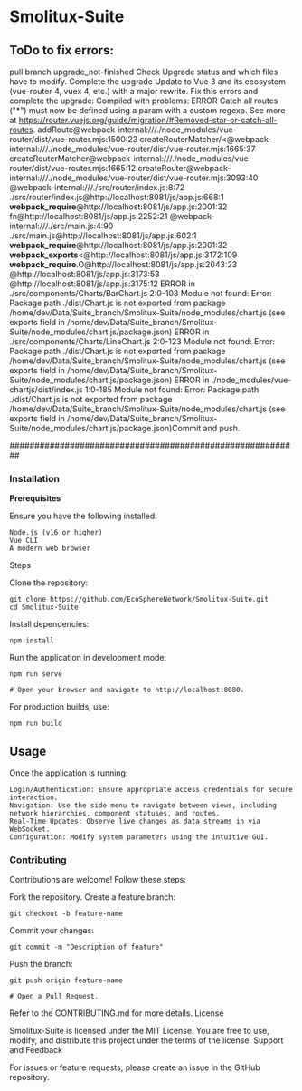 # Smolitux-Suite


## ToDo to fix errors:

pull branch upgrade_not-finished
Check Upgrade status and which files have to modify.
Complete the upgrade
Update to Vue 3 and its ecosystem (vue-router 4, vuex 4, etc.) with a major rewrite.
Fix this errors and complete the upgrade:
Compiled with problems:
ERROR
Catch all routes ("*") must now be defined using a param with a custom regexp.
See more at https://router.vuejs.org/guide/migration/#Removed-star-or-catch-all-routes.
addRoute@webpack-internal:///./node_modules/vue-router/dist/vue-router.mjs:1500:23
createRouterMatcher/<@webpack-internal:///./node_modules/vue-router/dist/vue-router.mjs:1665:37
createRouterMatcher@webpack-internal:///./node_modules/vue-router/dist/vue-router.mjs:1665:12
createRouter@webpack-internal:///./node_modules/vue-router/dist/vue-router.mjs:3093:40
@webpack-internal:///./src/router/index.js:8:72
./src/router/index.js@http://localhost:8081/js/app.js:668:1
__webpack_require__@http://localhost:8081/js/app.js:2001:32
fn@http://localhost:8081/js/app.js:2252:21
@webpack-internal:///./src/main.js:4:90
./src/main.js@http://localhost:8081/js/app.js:602:1
__webpack_require__@http://localhost:8081/js/app.js:2001:32
__webpack_exports__<@http://localhost:8081/js/app.js:3172:109
__webpack_require__.O@http://localhost:8081/js/app.js:2043:23
@http://localhost:8081/js/app.js:3173:53
@http://localhost:8081/js/app.js:3175:12
ERROR in ./src/components/Charts/BarChart.js 2:0-108
Module not found: Error: Package path ./dist/Chart.js is not exported from package /home/dev/Data/Suite_branch/Smolitux-Suite/node_modules/chart.js (see exports field in /home/dev/Data/Suite_branch/Smolitux-Suite/node_modules/chart.js/package.json)
ERROR in ./src/components/Charts/LineChart.js 2:0-123
Module not found: Error: Package path ./dist/Chart.js is not exported from package /home/dev/Data/Suite_branch/Smolitux-Suite/node_modules/chart.js (see exports field in /home/dev/Data/Suite_branch/Smolitux-Suite/node_modules/chart.js/package.json)
ERROR in ./node_modules/vue-chartjs/dist/index.js 1:0-185
Module not found: Error: Package path ./dist/Chart.js is not exported from package /home/dev/Data/Suite_branch/Smolitux-Suite/node_modules/chart.js (see exports field in /home/dev/Data/Suite_branch/Smolitux-Suite/node_modules/chart.js/package.json)Commit and push.



##########################################################


### Installation
**Prerequisites**

Ensure you have the following installed:

    Node.js (v16 or higher)
    Vue CLI
    A modern web browser

Steps

Clone the repository:

    git clone https://github.com/EcoSphereNetwork/Smolitux-Suite.git
    cd Smolitux-Suite

Install dependencies:

    npm install

Run the application in development mode:

    npm run serve

    # Open your browser and navigate to http://localhost:8080.

For production builds, use:

    npm run build

## Usage

Once the application is running:

    Login/Authentication: Ensure appropriate access credentials for secure interaction.
    Navigation: Use the side menu to navigate between views, including network hierarchies, component statuses, and routes.
    Real-Time Updates: Observe live changes as data streams in via WebSocket.
    Configuration: Modify system parameters using the intuitive GUI.

### Contributing

Contributions are welcome! Follow these steps:

Fork the repository.
Create a feature branch:

    git checkout -b feature-name

Commit your changes:

    git commit -m "Description of feature"

Push the branch:

    git push origin feature-name

    # Open a Pull Request.

Refer to the CONTRIBUTING.md for more details.
License

Smolitux-Suite is licensed under the MIT License. You are free to use, modify, and distribute this project under the terms of the license.
Support and Feedback

For issues or feature requests, please create an issue in the GitHub repository.
